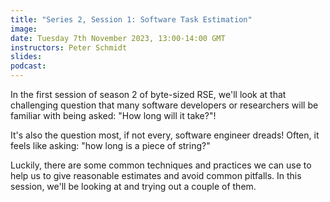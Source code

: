 ```yaml
---
title: "Series 2, Session 1: Software Task Estimation"
image:
date: Tuesday 7th November 2023, 13:00-14:00 GMT
instructors: Peter Schmidt
slides: 
podcast: 
---
```


In the first session of season 2 of byte-sized RSE, we'll look at that 
challenging question that many software developers or researchers will 
be familiar with being asked: "How long will it take?"!

It's also the question most, if not every, software engineer dreads! 
Often, it feels like asking: "how long is a piece of string?"

Luckily, there are some common techniques and practices we can use to 
help us to give reasonable estimates and avoid common pitfalls. In 
this session, we'll be looking at and trying out a couple of them.
